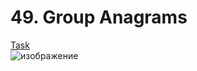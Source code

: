 # 49. Group Anagrams
<a href = 'https://leetcode.com/problems/group-anagrams/description/?envType=problem-list-v2&envId=24giz09e'>Task</a>
<br>
![изображение](https://github.com/user-attachments/assets/0760fe67-3400-46b0-8b78-4249761b31cf)
